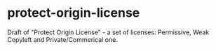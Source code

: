 # protect-origin-license
Draft of "Protect Origin License" -  a set of licenses: Permissive, Weak Copyleft and Private/Commerical one.

